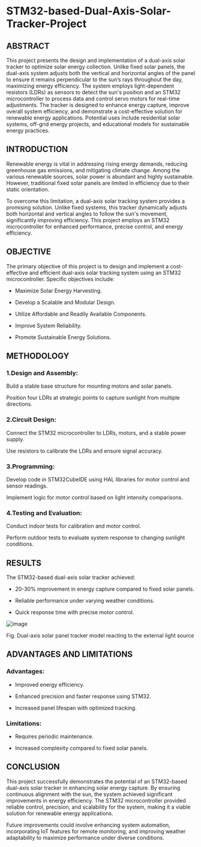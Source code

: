 # STM32-based-Dual-Axis-Solar-Tracker-Project
## ABSTRACT

This project presents the design and implementation of a dual-axis solar tracker to optimize solar energy collection. Unlike fixed solar panels, the dual-axis system adjusts both the vertical and horizontal angles of the panel to ensure it remains perpendicular to the sun’s rays throughout the day, maximizing energy efficiency. The system employs light-dependent resistors (LDRs) as sensors to detect the sun's position and an STM32 microcontroller to process data and control servo motors for real-time adjustments. The tracker is designed to enhance energy capture, improve overall system efficiency, and demonstrate a cost-effective solution for renewable energy applications. Potential uses include residential solar systems, off-grid energy projects, and educational models for sustainable energy practices.

## INTRODUCTION

Renewable energy is vital in addressing rising energy demands, reducing greenhouse gas emissions, and mitigating climate change. Among the various renewable sources, solar power is abundant and highly sustainable. However, traditional fixed solar panels are limited in efficiency due to their static orientation.

To overcome this limitation, a dual-axis solar tracking system provides a promising solution. Unlike fixed systems, this tracker dynamically adjusts both horizontal and vertical angles to follow the sun's movement, significantly improving efficiency. This project employs an STM32 microcontroller for enhanced performance, precise control, and energy efficiency.

## OBJECTIVE

The primary objective of this project is to design and implement a cost-effective and efficient dual-axis solar tracking system using an STM32 microcontroller. Specific objectives include:

- Maximize Solar Energy Harvesting.

- Develop a Scalable and Modular Design.

- Utilize Affordable and Readily Available Components.

- Improve System Reliability.

- Promote Sustainable Energy Solutions.

## METHODOLOGY

### 1.Design and Assembly:

Build a stable base structure for mounting motors and solar panels.

Position four LDRs at strategic points to capture sunlight from multiple directions.

### 2.Circuit Design:

Connect the STM32 microcontroller to LDRs, motors, and a stable power supply.

Use resistors to calibrate the LDRs and ensure signal accuracy.

### 3.Programming:

Develop code in STM32CubeIDE using HAL libraries for motor control and sensor readings.

Implement logic for motor control based on light intensity comparisons.

### 4.Testing and Evaluation:

Conduct indoor tests for calibration and motor control.

Perform outdoor tests to evaluate system response to changing sunlight conditions.

## RESULTS

The STM32-based dual-axis solar tracker achieved:

- 20-30% improvement in energy capture compared to fixed solar panels.

- Reliable performance under varying weather conditions.

- Quick response time with precise motor control.

![image](https://github.com/user-attachments/assets/ee69bae3-40db-4519-aaf8-a82fc2e8ead4)

Fig. Dual-axis solar panel tracker model reacting to the external light source

## ADVANTAGES AND LIMITATIONS

### Advantages:

- Improved energy efficiency.

- Enhanced precision and faster response using STM32.

- Increased panel lifespan with optimized tracking.

### Limitations:

- Requires periodic maintenance.

- Increased complexity compared to fixed solar panels.

## CONCLUSION

This project successfully demonstrates the potential of an STM32-based dual-axis solar tracker in enhancing solar energy capture. By ensuring continuous alignment with the sun, the system achieved significant improvements in energy efficiency. The STM32 microcontroller provided reliable control, precision, and scalability for the system, making it a viable solution for renewable energy applications.

Future improvements could involve enhancing system automation, incorporating IoT features for remote monitoring, and improving weather adaptability to maximize performance under diverse conditions.

